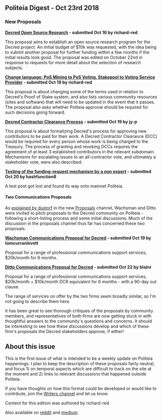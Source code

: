 ## Politeia Digest - Oct 23rd 2018

### New Proposals

**[Decred Open Source Research](https://proposals.decred.org/proposals/c68bb790ba0843980bb9695de4628995e75e0d1f36c992951db49eca7b3b4bcd) - submitted Oct 16 by richard-red**

This proposal aims to establish an open source research program for the Decred project. An initial budget of $10k was requested, with the idea being to submit another proposal for further funding within a few months if the initial results look good. The proposal was edited on October 22nd in response to requests for more detail about the selection of research subjects.



**[Change language: PoS Mining to PoS Voting, Stakepool to Voting Service Provider](https://proposals.decred.org/proposals/522652954ea7998f3fca95b9c4ca8907820eb785877dcf7fba92307131818c75) - submitted Oct 19 by richard-red**

This proposal is about changing some of the terms used in relation to Decred's Proof of Stake system, and also lists various community resources (sites and software) that will need to be updated in the event that it passes. The proposal also asks whether Politeia approval should be required for such decisions going forward. 



**[Decred Contractor Clearance Process](https://proposals.decred.org/proposals/fa38a3593d9a3f6cb2478a24c25114f5097c572f6dadf24c78bb521ed10992a4) - submitted Oct 19 by jy-p**

This proposal is about formalizing Decred's process for approving new contributors to be paid for their work. A Decred Contractor Clearance (DCC) would be required for every person whose work is being charged to the Treasury. The process of granting and revoking DCCs requires the agreement of at least 3 established contributors in the relevant subdomain. Mechanisms for escalating issues to an all-contractor vote, and ultimately a stakeholder vote, were also described.



**[Testing of the funding-request mechanism by a non expert](https://proposals.decred.org/proposals/3575a65bbc3616c939acf6edf801e1168485dc864efef910034268f695351b5d) - submitted Oct 20 by hashfunction8**

A test post got lost and found its way onto mainnet Politeia.

#### Two Communications Proposals

As [explained by dustorf](https://matrix.to/#/!MIGqWXfLFBwhipPKYL:decred.org/$154023798936000RPDxl:decred.org) in the new [Proposals](https://matrix.to/#/!MIGqWXfLFBwhipPKYL:decred.org) channel, Wachsman and Ditto were invited to pitch proposals to the Decred community on Politeia - following a short-listing process and some initial discussions. Much of the discussion in the proposals channel thus far has concerned these two proposals.

**[Wachsman Communications Proposal for Decred](https://proposals.decred.org/proposals/bc8776180b5ea8f5d19e7d08e9fcc35f0d1e3d16974963e3e5ded65139e7b092) - submitted Oct 19 by tomcurranlevett**

Proposal for a range of professional communications support services, $20k/month for 6 months.

**[Ditto Communications Proposal for Decred](https://proposals.decred.org/proposals/27f87171d98b7923a1bd2bee6affed929fa2d2a6e178b5c80a9971a92a5c7f50) - submitted Oct 22 by blainr**

Proposal for a range of professional communications support services, $20k/month + $10k/month DCR equivalent for 6 months - with a 90-day out clause.

The range of services on offer by the two firms seem broadly similar, so I'm not going to describe them here.

It has been great to see thorough critiques of the proposals by community members, and representatives of both firms are now getting stuck in with thoughtful answers to the community's questions and concerns.    It should be interesting to see how these discussions develop and which of these firm's proposals the Decred stakeholders approve, if either!

## About this issue

This is the first issue of what is intended to be a weekly update on Politeia happenings. I plan to keep the description of these proposals fairly neutral, and focus 1) on temporal aspects which are difficult to track on the site at the moment and 2) links to relevant discussions that happened outside Politeia.

If you have thoughts on how this format could be developed or would like to contribute, join the [Writers channel](https://matrix.to/#/!lbzTjhzNbIaDbuAxkS:decred.org) and let us know.

Content for this edition was authored by richard-red

Also available on [reddit](https://www.reddit.com/r/decred/comments/9qnye8/politeia_digest_issue_1_a_short_weekly_update_on/) and [medium](https://medium.com/@richardred/politeia-digest-issue-1-oct-23rd-2018-78c23d7026f1).